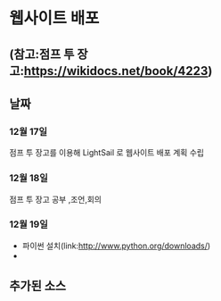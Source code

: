 # 웹사이트 배포
## (참고:점프 투 장고:https://wikidocs.net/book/4223)

## 날짜
### 12월 17일
점프 투 장고를 이용해 LightSail 로 웹사이트 배포 계획 수립
### 12월 18일
점프 투 장고 공부 ,조언,회의
### 12월 19일
- 파이썬 설치(link:http://www.python.org/downloads/)
- 

## 추가된 소스 
